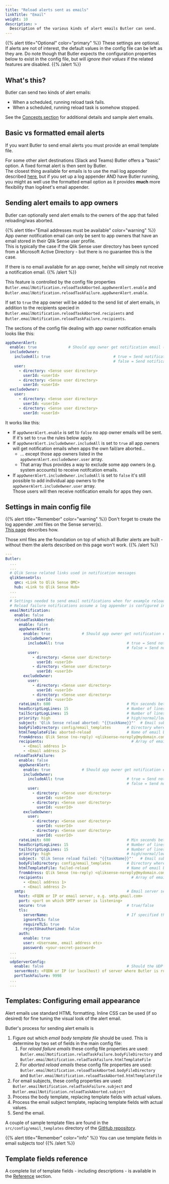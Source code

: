 ```yaml
---
title: "Reload alerts sent as emails"
linkTitle: "Email"
weight: 10
description: >
  Description of the various kinds of alert emails Butler can send.
---
```


{{% alert title="Optional" color="primary" %}}
These settings are optional.  
If alerts are not of interest, the default values in the config file can be left as they are.
Do note though that Butler expects the configuration properties below to exist in the config file, but will *ignore their values* if the related features are disabled.
{{% /alert %}}

## What's this?

Butler can send two kinds of alert emails:

- When a scheduled, running reload task fails.
- When a scheduled, running reload task is somehow stopped.

See the [Concepts section](/docs/concepts/alert-emails/) for additional details and sample alert emails.

## Basic vs formatted email alerts

If you want Butler to send email alerts you must provide an email template file.

For some other alert destinations (Slack and Teams) Butler offers a "basic" option. A fixed format alert is then sent by Butler.  
The closest thing available for emails is to use the mail log appender described [here](/docs/getting-started/setup/reload-alerts/#sending-basic-alert-emails-from-log4net), but if you set up a log appender AND have Butler running, you might as well use the formatted email option as it provides **much** more flexibility than log4net's email appender.

## Sending alert emails to app owners

Butler can optionally send alert emails to the owners of the app that failed reloading/was aborted.

{{% alert title="Email addresses must be available" color="warning" %}}
App owner notification email can only be sent to app owners that have an email stored in their Qlik Sense user profile.  
This is typically the case if the Qlik Sense user directory has been synced from a Microsoft Active Directory - but there is no guarantee this is the case.

If there is no email available for an app owner, he/she will simply not receive a notification email.
{{% /alert %}}

This feature is controlled by the config file properties `Butler.emailNotification.reloadTaskAborted.appOwnerAlert.enable` and `Butler.emailNotification.reloadTaskFailure.appOwnerAlert.enable`. 

If set to `true` the app owner will be added to the send list of alert emails, in addition to the recipients specied in `Butler.emailNotification.reloadTaskAborted.recipients` and `Butler.emailNotification.reloadTaskFailure.recipients`.

The sections of the config file dealing with app owner notification emails looks like this:

```yaml
appOwnerAlert:
  enable: true              # Should app owner get notification email (assuming email address is available in Sense user directory)
  includeOwner:
    includeAll: true                            # true = Send notification to all app owners except those in exclude list
                                                # false = Send notification to all app owners in the include list
    user:
      - directory: <Sense user directory>
        userId: <userId>
      - directory: <Sense user directory>
        userId: <userId>
  excludeOwner:
    user:
      - directory: <Sense user directory>
        userId: <userId>
      - directory: <Sense user directory>
        userId: <userId>
```

It works like this:

- If `appOwnerAlert.enable` is set to `false` no app owner emails will be sent. If it's set to `true` the rules below apply.
- If `appOwnerAlert.includeOwner.includeAll` is set to `true` all app owners will get notification emails when apps the own fail/are aborted...
  - ... except those app owners listed in the `appOwnerAlert.excludeOwner.user` array.
  - That array thus provides a way to exclude some app owners (e.g. system accounts) to receive notifcation emails.
- If `appOwnerAlert.includeOwner.includeAll` is set to `false` it's still possible to add individual app owners to the `appOwnerAlert.includeOwner.user` array.  
  Those users will then receive notification emails for apps they own.


## Settings in main config file

{{% alert title="Remember" color="warning" %}}
Don't forget to create the log appender .xml files on the Sense server(s).  
[This page](../) describes how.

Those xml files are the foundation on top of which all Butler alerts are built - without them the alerts described on this page won't work.
{{% /alert %}}

```yaml
---
Butler:
  ...
  ...
  # Qlik Sense related links used in notification messages
  qlikSenseUrls:
    qmc: <Link to Qlik Sense QMC>
    hub: <Link to Qlik Sense Hub>
  ...
  ...
  # Settings needed to send email notifications when for example reload tasks fail.
  # Reload failure notifications assume a log appender is configured in Sense AND that the UDP server in Butler is running.
  emailNotification:
    enable: false
    reloadTaskAborted:
      enable: false
      appOwnerAlert:
        enable: true              # Should app owner get notification email (assuming email address is available in Sense user directory)
        includeOwner:
          includeAll: true                            # true = Send notification to all app owners except those in exclude list
                                                      # false = Send notification to all app owners in the include list
          user:
            - directory: <Sense user directory>
              userId: <userId>
            - directory: <Sense user directory>
              userId: <userId>
        excludeOwner:
          user:
            - directory: <Sense user directory>
              userId: <userId>
            - directory: <Sense user directory>
              userId: <userId>
      rateLimit: 600                                  # Min seconds between emails for a given taskID. Defaults to 5 minutes.
      headScriptLogLines: 15                          # Number of lines from start of script to include in email
      tailScriptLogLines: 15                          # Number of lines from end of script to include in email
      priority: high                                  # high/normal/low
      subject: 'Qlik Sense reload aborted: "{{taskName}}"'  # Email subject. Can use template fields
      bodyFileDirectory: config/email_templates       # Directory where email body template files are stored
      htmlTemplateFile: aborted-reload                # Name of email body template file to use
      fromAdress: Qlik Sense (no-reply) <qliksense-noreply@mydomain.com>
      recipients:                                       # Array of email addresses to which the notification email will be sent
        - <Email address 1>
        - <Email address 2>
    reloadTaskFailure:
      enable: false
      appOwnerAlert:
        enable: true              # Should app owner get notification email (assuming email address is available in Sense user directory)
        includeOwner:
          includeAll: true                            # true = Send notification to all app owners except those in exclude list
                                                      # false = Send notification to all app owners in the include list
          user:
            - directory: <Sense user directory>
              userId: <userId>
            - directory: <Sense user directory>
              userId: <userId>
        excludeOwner:
          user:
            - directory: <Sense user directory>
              userId: <userId>
            - directory: <Sense user directory>
              userId: <userId>
      rateLimit: 600                                  # Min seconds between emails for a given taskID. Defaults to 5 minutes.
      headScriptLogLines: 15                          # Number of lines from start of script to include in email
      tailScriptLogLines: 15                          # Number of lines from end of script to include in email
      priority: high                                  # high/normal/low
      subject: 'Qlik Sense reload failed: "{{taskName}}"'   # Email subject. Can use template fields
      bodyFileDirectory: config/email_templates       # Directory where email body template files are stored
      htmlTemplateFile: failed-reload                 # Name of email body template file to use
      fromAdress: Qlik Sense (no-reply) <qliksense-noreply@mydomain.com>
      recipients:                                       # Array of email addresses to which the notification email will be sent
        - <Email address 1>
        - <Email address 2>
    smtp:                                             # Email server settings. See https://nodemailer.com/smtp/ for details on the meaning of these fields.
      host: <FQDN or IP or email server, e.g. smtp.gmail.com>
      port: <port on which SMTP server is listening>
      secure: true                                    # true/false
      tls:
        serverName:                                   # If specified the serverName field will be used for TLS verification instead of the host field.
        ignoreTLS: false
        requireTLS: true
        rejectUnauthorized: false
      auth:
        enable: true
        user: <Username, email address etc>
        password: <your-secret-password>
  ...
  ...
  udpServerConfig:
    enable: false                                     # Should the UDP server responsible for receving task failure and session events be started? true/false
    serverHost: <FQDN or IP (or localhost) of server where Butler is running>
    portTaskFailure: 9998
  ...
  ...
```

## Templates: Configuring email appearance

Alert emails use standard HTML formatting. Inline CSS can be used (if so desired) for fine tuning the visual look of the alert email.

Butler's process for sending alert emails is

1. Figure out which *email body template file* should be used. This is determine by two set of fields in the main config file:
   1. For *reload failure emails* these config file properties are used:
      `Butler.emailNotification.reladTaskFailure.bodyFileDirectory` and
      `Butler.emailNotification.reladTaskFailure.htmlTemplateFile`
   2. For *aborted reload emails* these config file properties are used:
      `Butler.emailNotification.reloadTaskAborted.bodyFileDirectory` and
      `Butler.emailNotification.reloadTaskAborted.htmlTemplateFile`
2. For email subjects, these config properties are used:
   `Butler.emailNotification.reladTaskFailure.subject` and
   `Butler.emailNotification.reloadTaskAborted.subject`
3. Process the body template, replacing template fields with actual values.
4. Process the email subject template, replacing template fields with actual values.
5. Send the email.

A couple of sample template files are found in the `src/config/email_templates` directory of the [GitHub repository](https://github.com/ptarmiganlabs/butler).

{{% alert title="Remember" color="info" %}}
You can use template fields in email subjects too!
{{% /alert %}}

## Template fields reference

A complete list of template fields - including descriptions - is available in the [Reference](/docs/reference/alert-template-fields) section.
